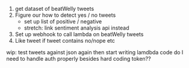 1. get dataset of beatWelly tweets
2. Figure our how to detect yes / no tweets
    - set up list of positive / negative
    - stretch: link sentiment analysis api instead
3. Set up webhook to call lambda on beatWelly tweets
4. Like tweet if tweet contains no/nope etc

wip: test tweets against json again
then start writing lamdbda code
do I need to handle auth properly besides hard coding token??